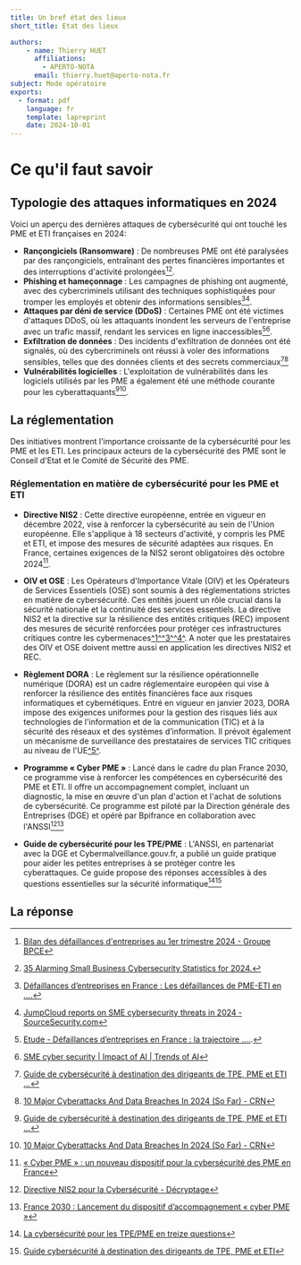 ```yaml
---
title: Un bref état des lieux
short_title: Etat des lieux

authors: 
    - name: Thierry HUET
      affiliations: 
        - APERTO-NOTA
      email: thierry.huet@aperto-nota.fr
subject: Mode opératoire
exports: 
  - format: pdf
    language: fr
    template: lapreprint
    date: 2024-10-01
---
```


# Ce qu'il faut savoir

## Typologie des attaques informatiques en 2024
Voici un aperçu des dernières attaques de cybersécurité qui ont touché les PME et ETI françaises en 2024:

- **Rançongiciels (Ransomware)** : De nombreuses PME ont été paralysées par des rançongiciels, entraînant des pertes financières importantes et des interruptions d'activité prolongées[^1][^5].
- **Phishing et hameçonnage** : Les campagnes de phishing ont augmenté, avec des cybercriminels utilisant des techniques sophistiquées pour tromper les employés et obtenir des informations sensibles[^2][^6].
- **Attaques par déni de service (DDoS)** : Certaines PME ont été victimes d'attaques DDoS, où les attaquants inondent les serveurs de l'entreprise avec un trafic massif, rendant les services en ligne inaccessibles[^3][^7].
- **Exfiltration de données** : Des incidents d'exfiltration de données ont été signalés, où des cybercriminels ont réussi à voler des informations sensibles, telles que des données clients et des secrets commerciaux[^4][^8]
- **Vulnérabilités logicielles** : L'exploitation de vulnérabilités dans les logiciels utilisés par les PME a également été une méthode courante pour les cyberattaquants[^4][^8].

## La réglementation

Des initiatives montrent l'importance croissante de la cybersécurité pour les PME et les ETI. Les principaux acteurs de la cybersécurité des PME sont le Conseil d'Etat et le Comité de Sécurité des PME.

### Réglementation en matière de cybersécurité pour les PME et ETI

- **Directive NIS2** : Cette directive européenne, entrée en vigueur en décembre 2022, vise à renforcer la cybersécurité au sein de l'Union européenne. Elle s'applique à 18 secteurs d'activité, y compris les PME et ETI, et impose des mesures de sécurité adaptées aux risques. En France, certaines exigences de la NIS2 seront obligatoires dès octobre 2024[^10].

- **OIV et OSE** : Les Opérateurs d'Importance Vitale (OIV) et les Opérateurs de Services Essentiels (OSE) sont soumis à des réglementations strictes en matière de cybersécurité. Ces entités jouent un rôle crucial dans la sécurité nationale et la continuité des services essentiels. La directive NIS2 et la directive sur la résilience des entités critiques (REC) imposent des mesures de sécurité renforcées pour protéger ces infrastructures critiques contre les cybermenaces[^1^](https://www.vie-publique.fr/loi/295752-projet-de-loi-resilience-infrastructures-critiques-cybersecurite)[^3^](https://www.olfeo.com/oiv-ose-enjeux-de-cybersecurite-et-reponse/)[^4^](https://www.cybermalveillance.gouv.fr/tous-nos-contenus/actualites/jop-2024-etat-menace-cybersecurite-pme-associations-collectivites). A noter que les prestataires des OIV et OSE doivent mettre aussi en
application les directives NIS2 et REC.

- **Règlement DORA** : Le règlement sur la résilience opérationnelle numérique (DORA) est un cadre réglementaire européen qui vise à renforcer la résilience des entités financières face aux risques informatiques et cybernétiques. Entré en vigueur en janvier 2023, DORA impose des exigences uniformes pour la gestion des risques liés aux technologies de l'information et de la communication (TIC) et à la sécurité des réseaux et des systèmes d’information. Il prévoit également un mécanisme de surveillance des prestataires de services TIC critiques au niveau de l'UE[^5^](https://www.synetis.com/cybersecurite-guide-complet-pour-se-preparer-a-la-reglementation-dora/). 

- **Programme « Cyber PME »** : Lancé dans le cadre du plan France 2030, ce programme vise à renforcer les compétences en cybersécurité des PME et ETI. Il offre un accompagnement complet, incluant un diagnostic, la mise en œuvre d'un plan d'action et l'achat de solutions de cybersécurité. Ce programme est piloté par la Direction générale des Entreprises (DGE) et opéré par Bpifrance en collaboration avec l'ANSSI[^11][^12]

- **Guide de cybersécurité pour les TPE/PME** : L'ANSSI, en partenariat avec la DGE et Cybermalveillance.gouv.fr, a publié un guide pratique pour aider les petites entreprises à se protéger contre les cyberattaques. Ce guide propose des réponses accessibles à des questions essentielles sur la sécurité informatique[^13][^14]

## La réponse

[^1]: [Bilan des défaillances d'entreprises au 1er trimestre 2024 - Groupe BPCE](https://www.groupebpce.com/etudes-economiques/la-trajectoire-inquietante-des-defaillances-de-pme-eti-en-france-doit-alerter/)
[^2]: [Défaillances d’entreprises en France : Les défaillances de PME-ETI en ....](https://www.banquepopulaire.fr/valdefrance/entreprises/conseils/etude-defaillances-dentreprises-en-france-les-defaillances-de-pme-eti-en-2023-2024-effacent-les-effets-du-quoi-quil-en-coute/)
[^3]: [Etude - Défaillances d’entreprises en France : la trajectoire ....](https://newsroom.groupebpce.fr/actualites/etude-defaillances-dentreprises-en-france-la-trajectoire-inquietante-des-defaillances-de-pme-eti-doit-alerter-2c0a-7b707.html).
[^4]: [Guide de cybersécurité à destination des dirigeants de TPE, PME et ETI ...](https://www.francenum.gouv.fr/guides-et-conseils/protection-contre-les-risques/cybersecurite/guide-de-cybersecurite-destination)
[^5]: [35 Alarming Small Business Cybersecurity Statistics for 2024.](https://www.strongdm.com/blog/small-business-cyber-security-statistics)
[^6]: [JumpCloud reports on SME cybersecurity threats in 2024 - SourceSecurity.com](https://www.sourcesecurity.com/news/jumpcloud-reports-sme-cybersecurity-threats-2024-co-1618931545-ga.1721206481.html)
[^7]: [SME cyber security | Impact of AI | Trends of AI](https://www.british-assessment.co.uk/insights/sme-cyber-security-the-impact-of-ai-and-trends-to-watch-in-2024/)
[^8]: [10 Major Cyberattacks And Data Breaches In 2024 (So Far) - CRN](https://www.crn.com/news/security/2024/10-major-cyberattacks-and-data-breaches-in-2024-so-far)
[^9]: [Recent Cybersecurity Attacks and Data Breaches – 2024](https://intellizence.com/insights/business-signals-trends/major-cyber-attacks-data-breaches-leading-companies/)
[^10]: [« Cyber PME » : un nouveau dispositif pour la cybersécurité des PME en France](https://www.entreprises.gouv.fr/fr/actualites/cyber-pme-nouveau-dispositif-pour-la-cybersecurite-des-pme-france)
[^11]: [Directive NIS2 pour la Cybersécurité - Décryptage](https://kpmg.com/fr/fr/articles/cybersecurite/directive-nis-2.html)
[^12]: [France 2030 : Lancement du dispositif d’accompagnement « cyber PME »](https://www.entreprises.gouv.fr/fr/presse/france-2030-lancement-du-dispositif-d-accompagnement-cyber-pme)
[^13]: [La cybersécurité pour les TPE/PME en treize questions](https://cyber.gouv.fr/publications/la-cybersecurite-pour-les-tpepme-en-treize-questions)
[^14]: [Guide cybersécurité à destination des dirigeants de TPE, PME et ETI](https://bpifrance-creation.fr/entrepreneur/actualites/cybersecurite-tpe-pme-eti)